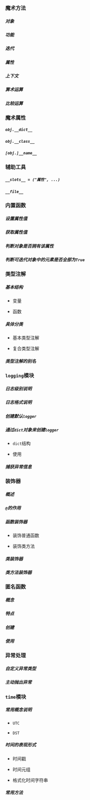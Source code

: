 ### 魔术方法

##### 对象

##### 功能

##### 迭代

##### 属性

##### 上下文

##### 算术运算

##### 比较运算

### 魔术属性

##### `obj.__dict__`

##### `obj.__class__`

##### `[obj.]__name__`

### 辅助工具

##### `__slots__ = ("属性", ...)`

##### `__file__`

### 内置函数

##### 设置属性值

##### 获取属性值

##### 判断对象是否拥有该属性

##### 判断可迭代对象中的元素是否全部为`True`

### 类型注解

##### 基本结构

* 变量

* 函数

##### 具体分类

* 基本类型注解

* 复合类型注解

##### 类型注解的别名

### `logging`模块

##### 日志级别说明

##### 日志格式说明

##### 创建默认`logger`

##### 通过`dict`对象来创建`logger`

* `dict`结构

* 使用

##### 捕获异常信息

### 装饰器

##### 概述

##### `@`的作用

##### 函数装饰器

* 装饰普通函数

* 装饰类方法

##### 类装饰器

##### 类方法装饰器

### 匿名函数

##### 概念

##### 特点

##### 创建

##### 使用

### 异常处理

##### 自定义异常类型

##### 主动抛出异常

### `time`模块

##### 常用概念说明

* `UTC`

* `DST`

##### 时间的表现形式

* 时间戳

* 时间元组

* 格式化时间字符串

##### 常用方法